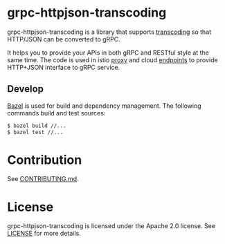 # grpc-httpjson-transcoding

grpc-httpjson-transcoding is a library that supports
[transcoding](https://github.com/googleapis/googleapis/blob/master/google/api/http.proto)
so that HTTP/JSON can be converted to gRPC.

It helps you to provide your APIs in both gRPC and RESTful style at the same
time. The code is used in istio [proxy](https://github.com/istio/proxy) and
cloud [endpoints](https://cloud.google.com/endpoints/) to provide HTTP+JSON
interface to gRPC service.


## Develop

[Bazel](https://bazel.build/) is used for build and dependency management. The
following commands build and test sources:

```bash
$ bazel build //...
$ bazel test //...
```

# Contribution
See [CONTRIBUTING.md](CONTRIBUTING.md).

# License
grpc-httpjson-transcoding is licensed under the Apache 2.0 license. See
[LICENSE](LICENSE) for more details.

